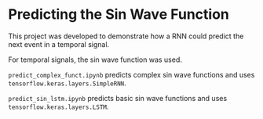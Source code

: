 # Predicting the Sin Wave Function

This project was developed to demonstrate how a RNN could predict the next event in a temporal signal.

For temporal signals, the sin wave function was used.

`predict_complex_funct.ipynb` predicts complex sin wave functions and uses `tensorflow.keras.layers.SimpleRNN`.

`predict_sin_lstm.ipynb` predicts basic sin wave functions and uses `tensorflow.keras.layers.LSTM`.
